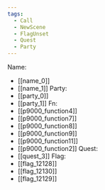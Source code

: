 ```yaml
---
tags:
  - Call
  - NewScene
  - FlagUnset
  - Quest
  - Party
---
```

Name:
- [[name_0]]
- [[name_1]]
Party:
- [[party_0]]
- [[party_1]]
Fn:
- [[p9000_function4]]
- [[p9000_function7]]
- [[p9000_function8]]
- [[p9000_function9]]
- [[p9000_function11]]
- [[p9000_function2]]
Quest:
- [[quest_3]]
Flag:
- [[flag_12128]]
- [[flag_12130]]
- [[flag_12129]]
